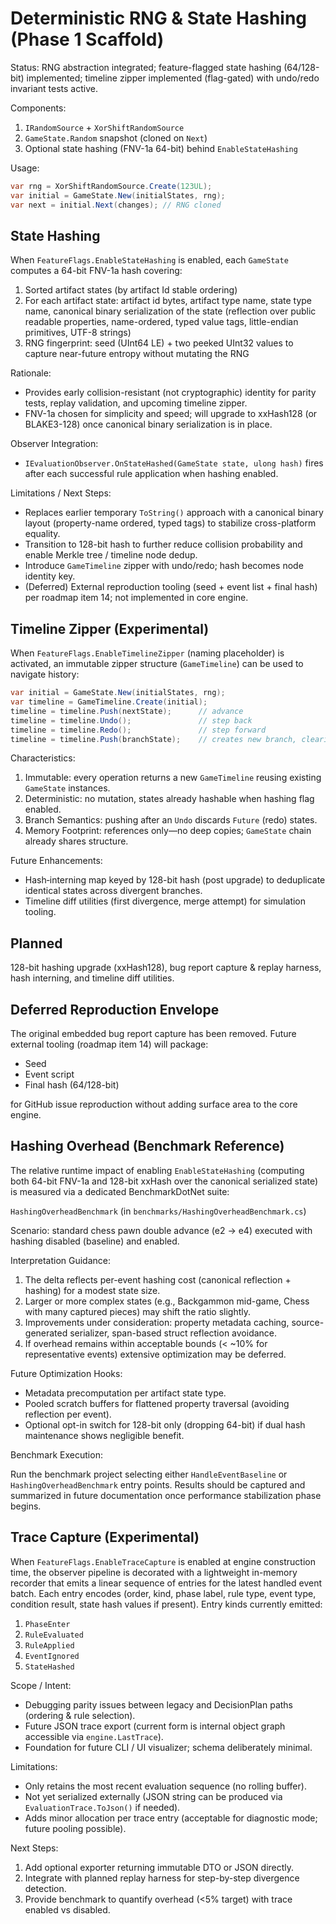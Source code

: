# Deterministic RNG & State Hashing (Phase 1 Scaffold)

Status: RNG abstraction integrated; feature-flagged state hashing (64/128-bit) implemented; timeline zipper implemented (flag-gated) with undo/redo invariant tests active.

Components:

1. `IRandomSource` + `XorShiftRandomSource`
2. `GameState.Random` snapshot (cloned on `Next`)
3. Optional state hashing (FNV-1a 64-bit) behind `EnableStateHashing`

Usage:

```csharp
var rng = XorShiftRandomSource.Create(123UL);
var initial = GameState.New(initialStates, rng);
var next = initial.Next(changes); // RNG cloned
```

## State Hashing

When `FeatureFlags.EnableStateHashing` is enabled, each `GameState` computes a 64-bit FNV-1a hash covering:

1. Sorted artifact states (by artifact Id stable ordering)
2. For each artifact state: artifact id bytes, artifact type name, state type name, canonical binary serialization of the state (reflection over public readable properties, name-ordered, typed value tags, little-endian primitives, UTF-8 strings)
3. RNG fingerprint: seed (UInt64 LE) + two peeked UInt32 values to capture near-future entropy without mutating the RNG

Rationale:

- Provides early collision-resistant (not cryptographic) identity for parity tests, replay validation, and upcoming timeline zipper.
- FNV-1a chosen for simplicity and speed; will upgrade to xxHash128 (or BLAKE3-128) once canonical binary serialization is in place.

Observer Integration:

- `IEvaluationObserver.OnStateHashed(GameState state, ulong hash)` fires after each successful rule application when hashing enabled.

Limitations / Next Steps:

- Replaces earlier temporary `ToString()` approach with a canonical binary layout (property-name ordered, typed tags) to stabilize cross-platform equality.
- Transition to 128-bit hash to further reduce collision probability and enable Merkle tree / timeline node dedup.
- Introduce `GameTimeline` zipper with undo/redo; hash becomes node identity key.
- (Deferred) External reproduction tooling (seed + event list + final hash) per roadmap item 14; not implemented in core engine.

## Timeline Zipper (Experimental)

When `FeatureFlags.EnableTimelineZipper` (naming placeholder) is activated, an immutable zipper structure (`GameTimeline`) can be used to navigate history:

```csharp
var initial = GameState.New(initialStates, rng);
var timeline = GameTimeline.Create(initial);
timeline = timeline.Push(nextState);      // advance
timeline = timeline.Undo();               // step back
timeline = timeline.Redo();               // step forward
timeline = timeline.Push(branchState);    // creates new branch, clearing redo stack
```

Characteristics:

1. Immutable: every operation returns a new `GameTimeline` reusing existing `GameState` instances.
2. Deterministic: no mutation, states already hashable when hashing flag enabled.
3. Branch Semantics: pushing after an `Undo` discards `Future` (redo) states.
4. Memory Footprint: references only—no deep copies; `GameState` chain already shares structure.

Future Enhancements:

- Hash‑interning map keyed by 128-bit hash (post upgrade) to deduplicate identical states across divergent branches.
- Timeline diff utilities (first divergence, merge attempt) for simulation tooling.

## Planned

128-bit hashing upgrade (xxHash128), bug report capture & replay harness, hash interning, and timeline diff utilities.

## Deferred Reproduction Envelope

The original embedded bug report capture has been removed. Future external tooling (roadmap item 14) will package:

- Seed
- Event script
- Final hash (64/128-bit)

for GitHub issue reproduction without adding surface area to the core engine.

## Hashing Overhead (Benchmark Reference)

The relative runtime impact of enabling `EnableStateHashing` (computing both 64-bit FNV-1a and 128-bit xxHash
over the canonical serialized state) is measured via a dedicated BenchmarkDotNet suite:

`HashingOverheadBenchmark` (in `benchmarks/HashingOverheadBenchmark.cs`)

Scenario: standard chess pawn double advance (e2 -> e4) executed with hashing disabled (baseline) and enabled.

Interpretation Guidance:

1. The delta reflects per-event hashing cost (canonical reflection + hashing) for a modest state size.
2. Larger or more complex states (e.g., Backgammon mid-game, Chess with many captured pieces) may shift the ratio slightly.
3. Improvements under consideration: property metadata caching, source-generated serializer, span-based struct reflection avoidance.
4. If overhead remains within acceptable bounds (< ~10% for representative events) extensive optimization may be deferred.

Future Optimization Hooks:

- Metadata precomputation per artifact state type.
- Pooled scratch buffers for flattened property traversal (avoiding reflection per event).
- Optional opt-in switch for 128-bit only (dropping 64-bit) if dual hash maintenance shows negligible benefit.

Benchmark Execution:

Run the benchmark project selecting either `HandleEventBaseline` or `HashingOverheadBenchmark` entry points.
Results should be captured and summarized in future documentation once performance stabilization phase begins.

## Trace Capture (Experimental)

When `FeatureFlags.EnableTraceCapture` is enabled at engine construction time, the observer pipeline is
decorated with a lightweight in-memory recorder that emits a linear sequence of entries for the latest
handled event batch. Each entry encodes (order, kind, phase label, rule type, event type, condition result,
state hash values if present). Entry kinds currently emitted:

1. `PhaseEnter`
2. `RuleEvaluated`
3. `RuleApplied`
4. `EventIgnored`
5. `StateHashed`

Scope / Intent:

- Debugging parity issues between legacy and DecisionPlan paths (ordering & rule selection).
- Future JSON trace export (current form is internal object graph accessible via `engine.LastTrace`).
- Foundation for future CLI / UI visualizer; schema deliberately minimal.

Limitations:

- Only retains the most recent evaluation sequence (no rolling buffer).
- Not yet serialized externally (JSON string can be produced via `EvaluationTrace.ToJson()` if needed).
- Adds minor allocation per trace entry (acceptable for diagnostic mode; future pooling possible).

Next Steps:

1. Add optional exporter returning immutable DTO or JSON directly.
2. Integrate with planned replay harness for step-by-step divergence detection.
3. Provide benchmark to quantify overhead (<5% target) with trace enabled vs disabled.
